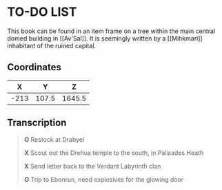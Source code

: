  
# TO-DO LIST

This book can be found in an item frame on a tree within the main central domed building in [[Av'Sal]]. It is seemingly written by a [[Mihkmari]] inhabitant of the ruined capital.

## Coordinates
| **X** | **Y** | **Z**  |
| :---: | :---: | :----: |
| -213  | 107.5 | 1645.5 |

## Transcription
> **O** Restock at Drabyel
>
> **X** Scout out the Drehua temple to the south, in Palisades Heath
>
> **X** Send letter back to the Verdant Labyrinth clan
>
> **O** Trip to Ebonrun, need explosives for the glowing door

